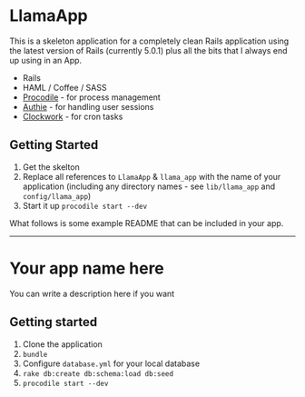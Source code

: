 # LlamaApp

This is a skeleton application for a completely clean Rails application using the latest version of Rails (currently 5.0.1) plus all the bits that I always end up using in an App.

* Rails
* HAML / Coffee / SASS
* [Procodile](https://github.com/adamcooke/procodile) - for process management
* [Authie](https://github.com/adamcooke/authie) - for handling user sessions
* [Clockwork]() - for cron tasks

## Getting Started

1. Get the skelton
2. Replace all references to `LlamaApp` & `llama_app` with the name of your application (including any directory names - see `lib/llama_app` and `config/llama_app`)
3. Start it up `procodile start --dev`

What follows is some example README that can be included in your app.

------

# Your app name here

You can write a description here if you want

## Getting started

1. Clone the application
2. `bundle`
3. Configure `database.yml` for your local database
4. `rake db:create db:schema:load db:seed`
5. `procodile start --dev`

